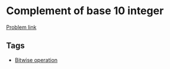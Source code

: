 # Complement of base 10 integer

[Problem link](https://leetcode.com/problems/complement-of-base-10-integer)

## Tags

* [Bitwise operation](/README.md#Bitwise_operation)
